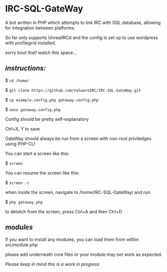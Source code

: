 # IRC-SQL-GateWay
 
 A bot written in PHP which attempts to link IRC with SQL database, allowing for integration between platforms.

 So far only supports UnrealIRCd and the config is set up to use wordpress with profilegrid installed.

 sorry bout that! watch this space...


 ## *instructions:*

 $ `cd /home/`

 $ `git clone https://github.com/ValwareIRC/IRC-SQL-GateWay.git`

 $ `cp example.config.php gateway.config.php`

 $ `nano gateway.config.php`

 Config should be pretty self-explanatory

 Ctrl+X, Y to save



 GateWay should always be run from a screen with non-root priviledges using PHP-CLI

 You can start a screen like this:

 $ `screen`

 You can resume the screen like this:

 $ `screen -r`

 when inside the screen, navigate to /home/IRC-SQL-GateWay/ and run

 $ `php gateway.php`

 to detatch from the screen, press Ctrl+A and then Ctrl+D


## *modules*

 If you want to install any modules, you can load them from within src/module.php

 please add underneath core files or your module may not work as expected.
 
 *Please keep in mind this is a work in progress*
